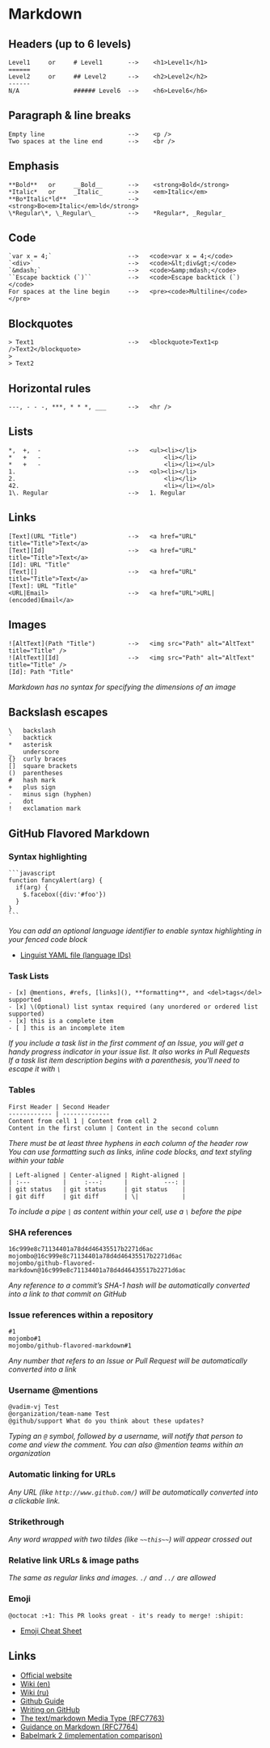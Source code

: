 # Markdown
## Headers (up to 6 levels)
    Level1     or     # Level1       -->    <h1>Level1</h1>
    ======
    Level2     or     ## Level2      -->    <h2>Level2</h2>
    ------
    N/A               ###### Level6  -->    <h6>Level6</h6>
## Paragraph & line breaks
    Empty line                       -->    <p />
    Two spaces at the line end       -->    <br />
## Emphasis
    **Bold**   or     __Bold__       -->    <strong>Bold</strong>
    *Italic*   or     _Italic_       -->    <em>Italic</em>
    **Bo*Italic*ld**                 -->    <strong>Bo<em>Italic</em>ld</strong>
    \*Regular\*, \_Regular\_         -->    *Regular*, _Regular_
## Code
    `var x = 4;`                     -->   <code>var x = 4;</code>
    `<div>`                          -->   <code>&lt;div&gt;</code>
    `&mdash;`                        -->   <code>&amp;mdash;</code>
    ``Escape backtick (`)``          -->   <code>Escape backtick (`)</code>
    For spaces at the line begin     -->   <pre><code>Multiline</code></pre>
## Blockquotes
    > Text1                          -->   <blockquote>Text1<p />Text2</blockquote>
    >
    > Text2
## Horizontal rules
    ---, - - -, ***, * * *, ___      -->   <hr />
## Lists
    *,  +,  -                        -->   <ul><li></li>
    *   +   -                                  <li></li>
    *   +   -                                  <li></li></ul>
    1.                               -->   <ol><li></li>
    2.                                         <li></li>
    42.                                        <li></li></ol>
    1\. Regular                      -->   1. Regular
## Links
    [Text](URL "Title")              -->   <a href="URL" title="Title">Text</a>
    [Text][Id]                       -->   <a href="URL" title="Title">Text</a>
    [Id]: URL "Title"
    [Text][]                         -->   <a href="URL" title="Title">Text</a>
    [Text]: URL "Title"
    <URL|Email>                      -->   <a href="URL">URL|(encoded)Email</a>
## Images
    ![AltText](Path "Title")         -->   <img src="Path" alt="AltText" title="Title" />
    ![AltText][Id]                   -->   <img src="Path" alt="AltText" title="Title" />
    [Id]: Path "Title"
*Markdown has no syntax for specifying the dimensions of an image*
## Backslash escapes
    \   backslash
    `   backtick
    *   asterisk
    _   underscore
    {}  curly braces
    []  square brackets
    ()  parentheses
    #   hash mark
    +   plus sign
    -   minus sign (hyphen)
    .   dot
    !   exclamation mark
## GitHub Flavored Markdown
### Syntax highlighting
    ```javascript
    function fancyAlert(arg) {
      if(arg) {
        $.facebox({div:'#foo'})
      }
    }
    ```
*You can add an optional language identifier to enable syntax highlighting in your fenced code block*
* [Linguist YAML file (language IDs)](https://github.com/github/linguist/blob/master/lib/linguist/languages.yml "linguist/languages.yml at master · github/linguist · GitHub")
### Task Lists
    - [x] @mentions, #refs, [links](), **formatting**, and <del>tags</del> supported
    - [x] \(Optional) list syntax required (any unordered or ordered list supported)
    - [x] this is a complete item
    - [ ] this is an incomplete item
*If you include a task list in the first comment of an Issue, you will get a handy progress indicator in your issue list. It also works in Pull Requests*  
*If a task list item description begins with a parenthesis, you'll need to escape it with `\`*
### Tables
    First Header | Second Header
    ------------ | -------------
    Content from cell 1 | Content from cell 2
    Content in the first column | Content in the second column
*There must be at least three hyphens in each column of the header row*  
*You can use formatting such as links, inline code blocks, and text styling within your table*

    | Left-aligned | Center-aligned | Right-aligned |
    | :---         |     :---:      |          ---: |
    | git status   | git status     | git status    |
    | git diff     | git diff       | \|            |
*To include a pipe `|` as content within your cell, use a `\` before the pipe*
### SHA references
    16c999e8c71134401a78d4d46435517b2271d6ac
    mojombo@16c999e8c71134401a78d4d46435517b2271d6ac
    mojombo/github-flavored-markdown@16c999e8c71134401a78d4d46435517b2271d6ac
*Any reference to a commit’s SHA-1 hash will be automatically converted into a link to that commit on GitHub*
### Issue references within a repository
    #1
    mojombo#1
    mojombo/github-flavored-markdown#1
*Any number that refers to an Issue or Pull Request will be automatically converted into a link*
### Username @mentions
    @vadim-vj Test
    @organization/team-name Test
    @github/support What do you think about these updates?
*Typing an `@` symbol, followed by a username, will notify that person to come and view the comment. You can also @mention teams within an organization*
### Automatic linking for URLs
*Any URL (like `http://www.github.com/`) will be automatically converted into a clickable link.*
### Strikethrough
*Any word wrapped with two tildes (like `~~this~~`) will appear crossed out*
### Relative link URLs & image paths
*The same as regular links and images. `./` and `../` are allowed*
### Emoji
    @octocat :+1: This PR looks great - it's ready to merge! :shipit:
* [Emoji Cheat Sheet](https://www.webpagefx.com/tools/emoji-cheat-sheet "Using emoji")
## Links
* [Official website](https://daringfireball.net/projects/markdown "Daring Fireball: Markdown")
* [Wiki (en)](https://en.wikipedia.org/wiki/Markdown "Markdown - Wikipedia")
* [Wiki (ru)](https://ru.wikipedia.org/wiki/Markdown "Markdown — Википедия")
* [Github Guide](https://guides.github.com/features/mastering-markdown "Mastering Markdown · GitHub Guides")
* [Writing on GitHub](https://help.github.com/categories/writing-on-github "GitHub Help")
* [The text/markdown Media Type (RFC7763)](https://tools.ietf.org/html/rfc7763 "RFC 7763 - The text/markdown Media Type")
* [Guidance on Markdown (RFC7764)](https://tools.ietf.org/html/rfc7764 "RFC 7764 - Guidance on Markdown")
* [Babelmark 2 (implementation comparison)](http://johnmacfarlane.net/babelmark2 "Babelmark 2 - Compare markdown implementations")
